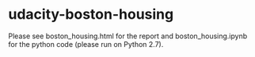 # udacity-boston-housing

Please see boston_housing.html for the report and boston_housing.ipynb for the python code (please run on Python 2.7).
